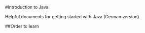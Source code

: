 #Introduction to Java

Helpful documents for getting started with Java (German version).

##Order to learn

